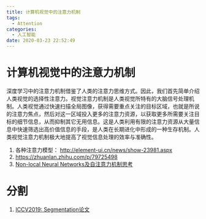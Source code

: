 ```yaml
---
title: 计算机视觉中的注意力机制
tags:
  - Attention
categories:
  - 人工智能
date: 2020-03-23 22:52:49
---
```



# 计算机视觉中的注意力机制

 深度学习中的注意力机制借鉴了人类的注意力思维方式。因此，我们首先简单介绍人类视觉的选择性注意力。视觉注意力机制是人类视觉所特有的大脑信号处理机制。人类视觉通过快速扫描全局图像，获得需要重点关注的目标区域，也就是所说的注意力焦点，然后对这一区域投入更多的注意力资源，以获取更多所需要关注目标的细节信息，从而抑制其它无用信息。这是人类利用有限的注意力资源从大量信息中快速筛选出高价值信息的手段，是人类在长期进化中形成的一种生存机制。人类视觉注意力机制极大地提高了视觉信息处理的效率与准确性。 

1.  各种注意力模型： http://element-ui.cn/news/show-23981.aspx 
2.  https://zhuanlan.zhihu.com/p/79725498 
3. [Non-local Neural Networks及自注意力机制思考]( https://zhuanlan.zhihu.com/p/53010734 )



# 分割

1. [ICCV2019: Segmentation论文]( https://zhuanlan.zhihu.com/p/88372611 )

   